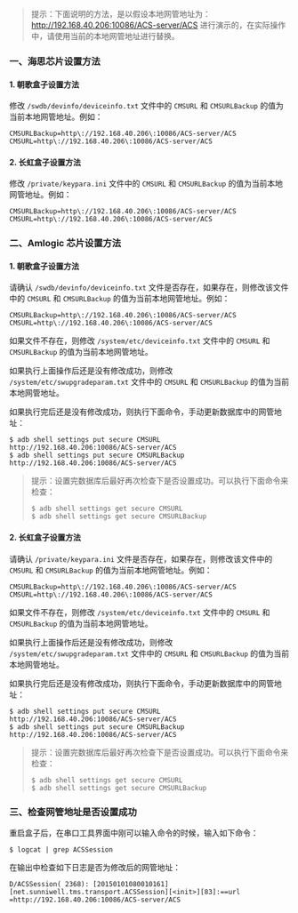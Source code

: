 > 提示：下面说明的方法，是以假设本地网管地址为：http://192.168.40.206:10086/ACS-server/ACS 进行演示的，在实际操作中，请使用当前的本地网管地址进行替换。

### 一、海思芯片设置方法

#### 1. 朝歌盒子设置方法

修改 `/swdb/devinfo/deviceinfo.txt` 文件中的 `CMSURL` 和 `CMSURLBackup` 的值为当前本地网管地址。例如：

```console
CMSURLBackup=http\://192.168.40.206\:10086/ACS-server/ACS
CMSURL=http\://192.168.40.206\:10086/ACS-server/ACS
```



#### 2. 长虹盒子设置方法

修改 `/private/keypara.ini` 文件中的  `CMSURL` 和 `CMSURLBackup` 的值为当前本地网管地址。例如：

```console
CMSURLBackup=http\://192.168.40.206\:10086/ACS-server/ACS
CMSURL=http\://192.168.40.206\:10086/ACS-server/ACS
```



### 二、Amlogic 芯片设置方法

#### 1. 朝歌盒子设置方法

请确认  `/swdb/devinfo/deviceinfo.txt` 文件是否存在，如果存在，则修改该文件中的  `CMSURL` 和 `CMSURLBackup` 的值为当前本地网管地址。例如：

```console
CMSURLBackup=http\://192.168.40.206\:10086/ACS-server/ACS
CMSURL=http\://192.168.40.206\:10086/ACS-server/ACS
```

如果文件不存在，则修改 `/system/etc/deviceinfo.txt` 文件中的 `CMSURL` 和 `CMSURLBackup` 的值为当前本地网管地址。

如果执行上面操作后还是没有修改成功，则修改 `/system/etc/swupgradeparam.txt` 文件中的 `CMSURL` 和 `CMSURLBackup` 的值为当前本地网管地址。

如果执行完后还是没有修改成功，则执行下面命令，手动更新数据库中的网管地址：

```shell
$ adb shell settings put secure CMSURL http://192.168.40.206:10086/ACS-server/ACS
$ adb shell settings put secure CMSURLBackup http://192.168.40.206:10086/ACS-server/ACS
```

> 提示：设置完数据库后最好再次检查下是否设置成功。可以执行下面命令来检查：
>
> ```shell
> $ adb shell settings get secure CMSURL
> $ adb shell settings get secure CMSURLBackup
> ```

#### 2. 长虹盒子设置方法

请确认  `/private/keypara.ini` 文件是否存在，如果存在，则修改该文件中的  `CMSURL` 和 `CMSURLBackup` 的值为当前本地网管地址。例如：

```console
CMSURLBackup=http\://192.168.40.206\:10086/ACS-server/ACS
CMSURL=http\://192.168.40.206\:10086/ACS-server/ACS
```

如果文件不存在，则修改 `/system/etc/deviceinfo.txt` 文件中的 `CMSURL` 和 `CMSURLBackup` 的值为当前本地网管地址。

如果执行上面操作后还是没有修改成功，则修改 `/system/etc/swupgradeparam.txt` 文件中的 `CMSURL` 和 `CMSURLBackup` 的值为当前本地网管地址。

如果执行完后还是没有修改成功，则执行下面命令，手动更新数据库中的网管地址：

```shell
$ adb shell settings put secure CMSURL http://192.168.40.206:10086/ACS-server/ACS
$ adb shell settings put secure CMSURLBackup http://192.168.40.206:10086/ACS-server/ACS
```

> 提示：设置完数据库后最好再次检查下是否设置成功。可以执行下面命令来检查：
>
> ```shell
> $ adb shell settings get secure CMSURL
> $ adb shell settings get secure CMSURLBackup
> ```

###  三、检查网管地址是否设置成功

重启盒子后，在串口工具界面中刚可以输入命令的时候，输入如下命令：

```shell
$ logcat | grep ACSSession
```

在输出中检查如下日志是否为修改后的网管地址：

```console
D/ACSSession( 2368): [20150101080010161][net.sunniwell.tms.transport.ACSSession][<init>][83]:==url =http://192.168.40.206:10086/ACS-server/ACS
```

